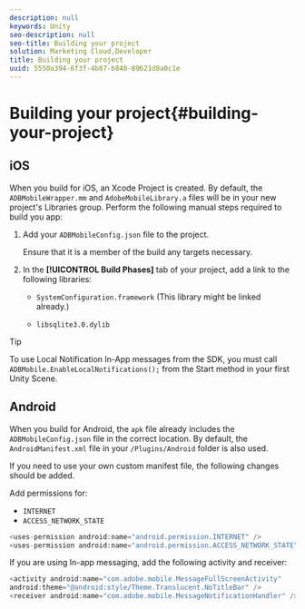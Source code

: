 ```yaml
---
description: null
keywords: Unity
seo-description: null
seo-title: Building your project
solution: Marketing Cloud,Developer
title: Building your project
uuid: 5550a394-6f3f-4b87-b840-89621d8a0c1e
---
```


# Building your project{#building-your-project}

## iOS

When you build for iOS, an Xcode Project is created. By default, the `ADBMobileWrapper.mm` and  `AdobeMobileLibrary.a` files will be in your new project's Libraries group. Perform the following manual steps required to build you app:

1. Add your `ADBMobileConfig.json` file to the project.

   Ensure that it is a member of the build any targets necessary.

1. In the **[!UICONTROL Build Phases]** tab of your project, add a link to the following libraries:

   * `SystemConfiguration.framework`
      (This library might be linked already.)

   * `libsqlite3.0.dylib`

>[!TIP]
>
>To use Local Notification In-App messages from the SDK, you must call `ADBMobile.EnableLocalNotifications();` from the Start method in your first Unity Scene.

## Android

When you build for Android, the `apk` file already includes the `ADBMobileConfig.json` file in the correct location. By default, the `AndroidManifest.xml` file in your `/Plugins/Android` folder is also used.

If you need to use your own custom manifest file, the following changes should be added.

Add permissions for:

* `INTERNET`
* `ACCESS_NETWORK_STATE`

```java
<uses-permission android:name="android.permission.INTERNET" />
<uses-permission android:name="android.permission.ACCESS_NETWORK_STATE" />
```

If you are using In-app messaging, add the following activity and receiver:

```java
<activity android:name="com.adobe.mobile.MessageFullScreenActivity"  
android:theme="@android:style/Theme.Translucent.NoTitleBar" />
<receiver android:name="com.adobe.mobile.MessageNotificationHandler" />
```
